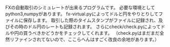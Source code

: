 FXの自動取引のシミュレートが出来るプログラムです。
必要な環境としてpython3,numpyがあります。
fx-virtual.pyによってドルと円をやりとりしてファイルに保存します。
取引した際のタイムスタンプがファイルに記録され、及びその時のドル円のレートも記録されます。
さらにcheck/check.pyによってドルや円の買うべきかどうかをチェックしてくれます。
（check.pyはまだまだ全然リファインされてないので、ここらへんはすごく改良の余地があります。）
